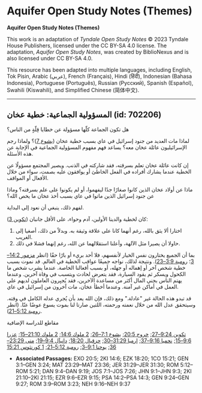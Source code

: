 # Aquifer Open Study Notes (Themes)

**Aquifer Open Study Notes (Themes)**

This work is an adaptation of *Tyndale Open Study Notes* © 2023 Tyndale House Publishers, licensed under the CC BY\-SA 4\.0 license. The adaptation, *Aquifer Open Study Notes*, was created by BiblioNexus and is also licensed under CC BY\-SA 4\.0\.

This resource has been adapted into multiple languages, including English, Tok Pisin, Arabic (عربي), French (Français), Hindi (हिंदी), Indonesian (Bahasa Indonesia), Portuguese (Português), Russian (Русский), Spanish (Español), Swahili (Kiswahili), and Simplified Chinese (简体中文).



--------------------------------

## المسؤولية الجماعية: خطية عخان (id: 702206)

هل تكون الجماعة كلّها مسؤولة عن خطايا قِلّةٍ من الناس؟

لماذا مات العديد من جنود إسرائيل في عاي بسبب خطية عخان ([يشوع 7](https://ref.ly/Josh7:1-Josh7:26))؟ ولماذا رجم الإسرائيليون عائلة عخان معه؟ يساعد فهم مفهوم المسؤولية الجماعية في الإجابة عن هذه الأسئلة.

إن كانت عائلة عخان تعلم بسرقته، فقد شاركته في الذنب. ويصير المجتمع مسؤولًا عن الخطية عندما يشارك أفراده في الفعل الخاطئ أو يوافقون عليه بصمت، سواء من خلال الأفعال أو المواقف.

ماذا عن أولاد عخان الذين كانوا صغارًا جدًا ليفهموا، أو لم يكونوا على علم بسرقته؟ وماذا عن جنود إسرائيل الذين ماتوا في عاي بسبب أخذ عخان ما يخص الله؟

لفهم ذلك، ينبغي أن نعود إلى البداية.

كان لخطية والدينا الأولين، آدم وحواء، على الأقل جانبان ([تكوين 3](https://ref.ly/Gen3:1-Gen3:24)):

1. اختارا ألا يثق بالله، رغم أنهما كانا على علاقة وثيقة به. وبدلاً من ذلك، أصغيا إلى الغريب.
2. حاولا أن يصيرا مثل الآلهة، وأعلنا استقلالهما عن الله، رغم إنهما فشلا في ذلك.

بما أن الجميع يختارون نفس الخيار لأنفسهم، فلا أحد بريء أو بارًا حقًا (انظر [مزمور 14:2–3](https://ref.ly/Ps14:2-Ps14:3)؛ [رومية 3:9–23](https://ref.ly/Rom3:9-Rom3:23)). ونتيجة لذلك، نواجه جميعًا عواقب الخطية في العالم. قد نموت بسبب خطية شخص آخر أو إهماله أو جهله، أو بسبب أفعالنا الخاصة. عندما يشرب شخص ما الكحول ويسكر ثم يقود السيارة، فقد يتعرض لحادث ويتسبب في وفاة آخرين. وعندما يهتم الناس بجني المال أكثر من مساعدة الآخرين، فقد يُجبِرون العاملون لديهم على العمل في أماكن غير آمنة. وعندما أخطأ عخان، مات آخرون من إسرائيل في عاي.

قد تبدو هذه الحالة غير "عادلة." ومع ذلك، فإن الله يعد بأن يُجري عدله الكامل في وقته. وسيتحقق عدل الله من خلال نعمته ورحمته، اللتين صارتا لنا بموت يسوع عوضًا عنّا. (انظر [رومية 5:12–21](https://ref.ly/Rom5:12-Rom5:21)).

مقاطع للدراسة الإضافية

[تكوين 9:24–27](https://ref.ly/Gen9:24-Gen9:27); [خروج 20:5](https://ref.ly/Exod20:5); [يشوع 7:1–26](https://ref.ly/Josh7:1-Josh7:26); [2 ملوك 14:6](https://ref.ly/2Kgs14:6); [2 ملوك 21:10–15](https://ref.ly/2Kgs21:10-2Kgs21:15); [عزرا 9:6–15](https://ref.ly/Ezra9:6-Ezra9:15); [نحميا 9:16–37](https://ref.ly/Neh9:16-Neh9:37); [إرميا 31:29–30](https://ref.ly/Jer31:29-Jer31:30); [حزقيال 18:20](https://ref.ly/Ezek18:20); [دانيآل 9:4–19](https://ref.ly/Dan9:4-Dan9:19); [متى 23:29–36](https://ref.ly/Matt23:29-Matt23:36); [يوحنا 9:1–3](https://ref.ly/John9:1-John9:3); [رومية 5:12–21](https://ref.ly/Rom5:12-Rom5:21); [1 كورنثوس 15:21](https://ref.ly/1Cor15:21)

* **Associated Passages:** EXO 20:5; 2KI 14:6; EZK 18:20; 1CO 15:21; GEN 3:1–GEN 3:24; MAT 23:29–MAT 23:36; JER 31:29–JER 31:30; ROM 5:12–ROM 5:21; DAN 9:4–DAN 9:19; JOS 7:1–JOS 7:26; JHN 9:1–JHN 9:3; 2KI 21:10–2KI 21:15; EZR 9:6–EZR 9:15; PSA 14:2–PSA 14:3; GEN 9:24–GEN 9:27; ROM 3:9–ROM 3:23; NEH 9:16–NEH 9:37

